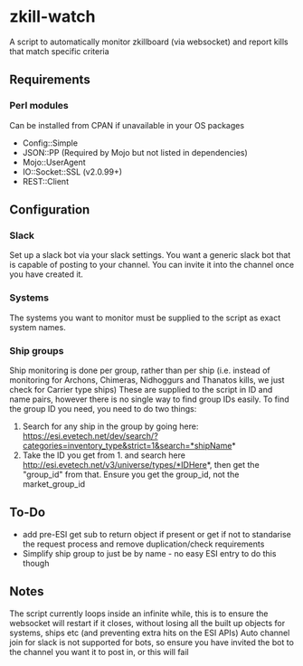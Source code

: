 # zkill-watch
A script to automatically monitor zkillboard (via websocket) and report kills that match specific criteria

## Requirements

### Perl modules

Can be installed from CPAN if unavailable in your OS packages
* Config::Simple
* JSON::PP (Required by Mojo but not listed in dependencies)
* Mojo::UserAgent
* IO::Socket::SSL (v2.0.99+)
* REST::Client

## Configuration

### Slack

Set up a slack bot via your slack settings. You want a generic slack bot that is capable of posting to your channel. You can invite it into the channel once you have created it.

### Systems

The systems you want to monitor must be supplied to the script as exact system names.

### Ship groups

Ship monitoring is done per group, rather than per ship (i.e. instead of monitoring for Archons, Chimeras, Nidhoggurs and Thanatos kills, we just check for Carrier type ships)
These are supplied to the script in ID and name pairs, however there is no single way to find group IDs easily.
To find the group ID you need, you need to do two things:
1. Search for any ship in the group by going here: https://esi.evetech.net/dev/search/?categories=inventory_type&strict=1&search=*shipName*
2. Take the ID you get from 1. and search here http://esi.evetech.net/v3/universe/types/*IDHere*, then get the "group_id" from that. Ensure you get the group_id, not the market_group_id

## To-Do

* add pre-ESI get sub to return object if present or get if not to standarise the request process and remove duplication/check requirements
* Simplify ship group to just be by name - no easy ESI entry to do this though

## Notes

The script currently loops inside an infinite while, this is to ensure the websocket will restart if it closes, without losing all the built up objects for systems, ships etc (and preventing extra hits on the ESI APIs)
Auto channel join for slack is not supported for bots, so ensure you have invited the bot to the channel you want it to post in, or this will fail

